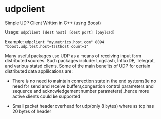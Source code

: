 # udpclient

Simple UDP Client Written in C++ (using Boost)

Usage: `udpclient [dest host] [dest port] [payload]`

Example: `udpclient "my.metrics.host.com" 8094 "boost.udp.test,host=testhost count=1"`

Many useful packages use UDP as a means of receiving input form distributed sources. Such packages include: Logstash, InfluxDB, Telegraf, and various statsd clients.  Some of the main benefits of UDP for certain distributed data applilcations are:

- There is no need to maintain connection state in the end systems(ie no need for send and receive buffers,congestion control parameters and sequence and acknowledgement number parameters)..hence more active clients could be supported

- Small packet header overhead for udp(only 8 bytes) where as tcp has 20 bytes of header
